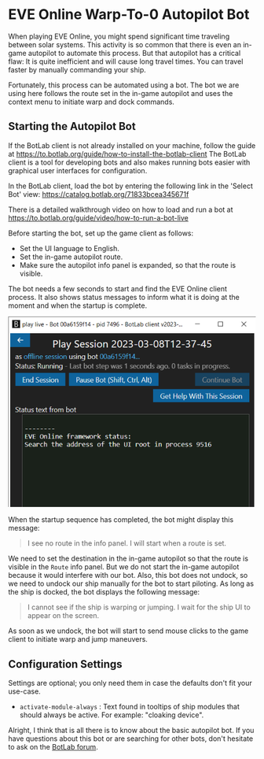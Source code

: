 # EVE Online Warp-To-0 Autopilot Bot

When playing EVE Online, you might spend significant time traveling between solar systems. This activity is so common that there is even an in-game autopilot to automate this process. But that autopilot has a critical flaw: It is quite inefficient and will cause long travel times. You can travel faster by manually commanding your ship.

Fortunately, this process can be automated using a bot. The bot we are using here follows the route set in the in-game autopilot and uses the context menu to initiate warp and dock commands.

## Starting the Autopilot Bot

If the BotLab client is not already installed on your machine, follow the guide at <https://to.botlab.org/guide/how-to-install-the-botlab-client>
The BotLab client is a tool for developing bots and also makes running bots easier with graphical user interfaces for configuration.

In the BotLab client, load the bot by entering the following link in the 'Select Bot' view:
<https://catalog.botlab.org/71833bcea345671f>

There is a detailed walkthrough video on how to load and run a bot at <https://to.botlab.org/guide/video/how-to-run-a-bot-live>

Before starting the bot, set up the game client as follows:

+ Set the UI language to English.
+ Set the in-game autopilot route.
+ Make sure the autopilot info panel is expanded, so that the route is visible.

The bot needs a few seconds to start and find the EVE Online client process. It also shows status messages to inform what it is doing at the moment and when the startup is complete.

![EVE Online Bot Starting](./image/2023-03-08-botlab-gui-eve-online-bot-startup.png)

When the startup sequence has completed, the bot might display this message:

> I see no route in the info panel. I will start when a route is set.

We need to set the destination in the in-game autopilot so that the route is visible in the `Route` info panel. But we do not start the in-game autopilot because it would interfere with our bot.
Also, this bot does not undock, so we need to undock our ship manually for the bot to start piloting. As long as the ship is docked, the bot displays the following message:

> I cannot see if the ship is warping or jumping. I wait for the ship UI to appear on the screen.

As soon as we undock, the bot will start to send mouse clicks to the game client to initiate warp and jump maneuvers.

## Configuration Settings

Settings are optional; you only need them in case the defaults don't fit your use-case.

+ `activate-module-always` : Text found in tooltips of ship modules that should always be active. For example: "cloaking device".

Alright, I think that is all there is to know about the basic autopilot bot. If you have questions about this bot or are searching for other bots, don't hesitate to ask on the [BotLab forum](https://forum.botlab.org/).

